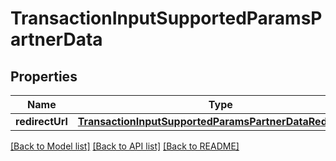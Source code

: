 # TransactionInputSupportedParamsPartnerData

## Properties
Name | Type | Description | Notes
------------ | ------------- | ------------- | -------------
**redirectUrl** | [**TransactionInputSupportedParamsPartnerDataRedirectUrl**](TransactionInputSupportedParamsPartnerDataRedirectUrl.md) |  | 

[[Back to Model list]](../README.md#documentation-for-models) [[Back to API list]](../README.md#documentation-for-api-endpoints) [[Back to README]](../README.md)


